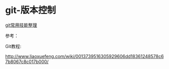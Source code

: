 # git-版本控制
[git常用技能整理](/qian-duan-ji-zhu-xue-xi-zong-jie-zheng-li/gong-ju-shi-yong-yu-xiang-mu-guan-li/gitban-ben-kong-zhi/gitchang-yong-ji-neng-zheng-li.md)

参考：

Git教程:

http://www.liaoxuefeng.com/wiki/0013739516305929606dd18361248578c67b8067c8c017b000/



